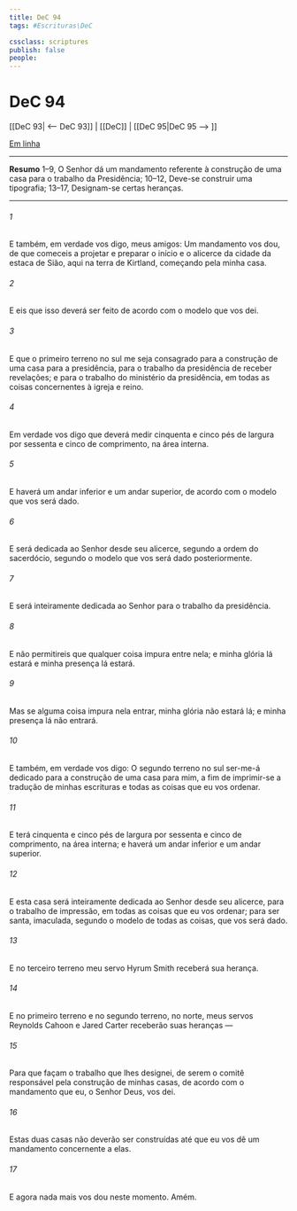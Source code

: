 ```yaml
---
title: DeC 94
tags: #Escrituras\DeC

cssclass: scriptures
publish: false
people:
---
```


# DeC 94
[[DeC 93| <-- DeC 93]] | [[DeC]] | [[DeC 95|DeC 95 --> ]]

[Em linha](https://churchofjesuschrist.org/study/scriptures/dc-testament/dc/94?lang=por)

---
__Resumo__
1–9, O Senhor dá um mandamento referente à construção de uma casa para o trabalho da Presidência; 10–12, Deve-se construir uma tipografia; 13–17, Designam-se certas heranças.

---
###### 1 
E também, em verdade vos digo, meus amigos: Um mandamento vos dou, de que comeceis a projetar e preparar o início e o alicerce da cidade da estaca de Sião, aqui na terra de Kirtland, começando pela minha casa.

###### 2 
E eis que isso deverá ser feito de acordo com o modelo que vos dei.

###### 3 
E que o primeiro terreno no sul me seja consagrado para a construção de uma casa para a presidência, para o trabalho da presidência de receber revelações; e para o trabalho do ministério da presidência, em todas as coisas concernentes à igreja e reino.

###### 4 
Em verdade vos digo que deverá medir cinquenta e cinco pés de largura por sessenta e cinco de comprimento, na área interna.

###### 5 
E haverá um andar inferior e um andar superior, de acordo com o modelo que vos será dado.

###### 6 
E será dedicada ao Senhor desde seu alicerce, segundo a ordem do sacerdócio, segundo o modelo que vos será dado posteriormente.

###### 7 
E será inteiramente dedicada ao Senhor para o trabalho da presidência.

###### 8 
E não permitireis que qualquer coisa impura entre nela; e minha glória lá estará e minha presença lá estará.

###### 9 
Mas se alguma coisa impura nela entrar, minha glória não estará lá; e minha presença lá não entrará.

###### 10 
E também, em verdade vos digo: O segundo terreno no sul ser-me-á dedicado para a construção de uma casa para mim, a fim de imprimir-se a tradução de minhas escrituras e todas as coisas que eu vos ordenar.

###### 11 
E terá cinquenta e cinco pés de largura por sessenta e cinco de comprimento, na área interna; e haverá um andar inferior e um andar superior.

###### 12 
E esta casa será inteiramente dedicada ao Senhor desde seu alicerce, para o trabalho de impressão, em todas as coisas que eu vos ordenar; para ser santa, imaculada, segundo o modelo de todas as coisas, que vos será dado.

###### 13 
E no terceiro terreno meu servo Hyrum Smith receberá sua herança.

###### 14 
E no primeiro terreno e no segundo terreno, no norte, meus servos Reynolds Cahoon e Jared Carter receberão suas heranças —

###### 15 
Para que façam o trabalho que lhes designei, de serem o comitê responsável pela construção de minhas casas, de acordo com o mandamento que eu, o Senhor Deus, vos dei.

###### 16 
Estas duas casas não deverão ser construídas até que eu vos dê um mandamento concernente a elas.

###### 17 
E agora nada mais vos dou neste momento. Amém.


